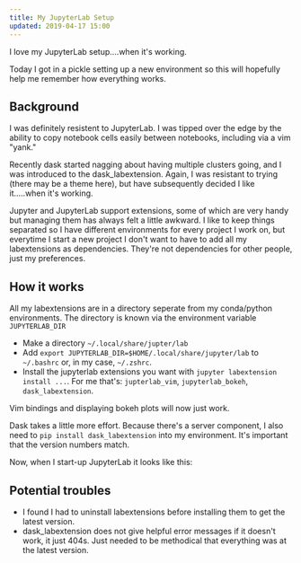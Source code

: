 ```yaml
---
title: My JupyterLab Setup
updated: 2019-04-17 15:00
---
```


I love my JupyterLab setup....when it's working.

Today I got in a pickle setting up a new environment so this will hopefully
help me remember how everything works.

## Background

I was definitely resistent to JupyterLab. I was tipped over the edge
by the ability to copy notebook cells easily between notebooks, including via a
vim "yank."

Recently dask started nagging about having multiple clusters going, and I was
introduced to the dask_labextension. Again, I was resistant to trying (there
may be a theme here), but have
subsequently decided I like it.....when it's working.

Jupyter and JupyterLab support extensions, some of which are very handy but
managing them has always felt a little awkward. I like to keep things
separated so I have different environments for every project I work on, but
everytime I start a new project I don't want to have to add all my
labextensions as dependencies. They're not dependencies for other people, just
my preferences.

## How it works

All my labextensions are in a directory seperate from my conda/python
environments. The directory is known via the environment variable
`JUPYTERLAB_DIR`

* Make a directory `~/.local/share/jupter/lab`
* Add `export JUPYTERLAB_DIR=$HOME/.local/share/jupyter/lab` to `~/.bashrc`
    or, in my case, `~/.zshrc`.
* Install the jupyterlab extensions you want with `jupyter labextension
    install ...`. For me that's: `jupterlab_vim`, `jupyterlab_bokeh`,
    `dask_labextension`.

Vim bindings and displaying bokeh plots will now just work.

Dask takes a little more effort. Because there's a server component, I also
need to `pip install dask_labextension` into my environment. It's important
that the version numbers match.

Now, when I start-up JupyterLab it looks like this:

## Potential troubles

* I found I had to uninstall labextensions before installing them to get the
latest version.
* dask_labextension does not give helpful error messages if it doesn't work, it
  just 404s. Just needed to be methodical that everything was at the latest
  version.
